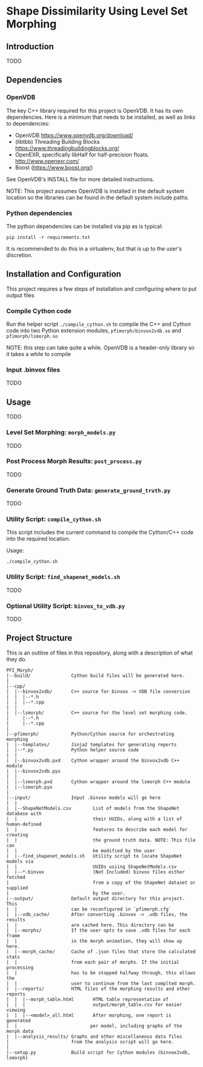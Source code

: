 # Shape Dissimilarity Using Level Set Morphing

## Introduction

TODO

## Dependencies

### OpenVDB

The key C++ library required for this project is OpenVDB. It has its own
dependencies. Here is a minimum that needs to be installed, as well as
links to dependencies:

* OpenVDB https://www.openvdb.org/download/
* (libtbb) Threading Building Blocks https://www.threadingbuildingblocks.org/
* OpenEXR, specifically libHalf for half-precision floats.
    http://www.openexr.com/
* Boost (https://www.boost.org/)

See OpenVDB's INSTALL file for more detailed instructions.

NOTE: This project assumes OpenVDB is installed in the default system
location so the libraries can be found in the default system include paths.

### Python dependencies

The python dependencies can be installed via pip as is typical:

`pip install -r requirements.txt`

It is recommended to do this in a virtualenv, but that is up to the user's
discretion.

## Installation and Configuration

This project requires a few steps of installation and configuring where
to put output files

### Compile Cython code

Run the helper script `./compile_cython.sh` to compile the C++ and Cython
code into two Python extension modules, `pfimorph/binvox2vdb.so` and
`pfimorph/lsmorph.so`

NOTE: this step can take quite a while. OpenVDB is a header-only library
so it takes a while to compile

### Input .binvox files

TODO

## Usage

TODO

### Level Set Morphing: `morph_models.py`

TODO

### Post Process Morph Results: `post_process.py`

TODO

### Generate Ground Truth Data: `generate_ground_truth.py`

TODO

### Utility Script: `compile_cython.sh`

This script includes the current command to compile the Cython/C++ code into
the required location.

Usage:

`./compile_cython.sh`

### Utility Script: `find_shapenet_models.sh`

TODO

### Optional Utility Script: `binvox_to_vdb.py`

TODO

## Project Structure

This is an outline of files in this repository, along with a description
of what they do.

```
PFI_Morph/
|--build/               Cython build files will be generated here.
|
|--cpp/
|  |--binvox2vdb/       C++ source for binvox -> VDB file conversion
|  |  |--*.h
|  |  |--*.cpp
|  |
|  |--lsmorph/          C++ source for the level set morphing code.
|     |--*.h
|     |--*.cpp
|
|--pfimorph/            Python/Cython source for orchestrating morphing
|  |--templates/        Jinja2 templates for generating reports
|  |--*.py              Python helper source code
|  |
|  |--binvox2vdb.pxd    Cython wrapper around the binvox2vdb C++ module
|  |--binvox2vdb.pyx
|  |
|  |--lsmorph.pxd       Cython wrapper around the lsmorph C++ module
|  |--lsmorph.pyx
|
|--input/               Input .binvox models will go here
|  |
|  |--ShapeNetModels.csv        List of models from the ShapeNet database with
|  |                            their UUIDs, along with a list of human-defined
|  |                            features to describe each model for creating
|  |                            the ground truth data. NOTE: This file can
|  |                            be modified by the user
|  |--find_shapenet_models.sh   Utility script to locate ShapeNet models via
|  |                            UUIDs usiing ShapeNetModels.csv
|  |--*.binvox                  (Not Included) binvox files either fetched
|                               from a copy of the ShapeNet dataset or supplied
|                               by the user.
|--output/              Default output directory for this project. This
|  |                    can be reconfigured in `pfimorph.cfg`
|  |--vdb_cache/        After converting .binvox -> .vdb files, the results
|  |                    are cached here. This directory can be 
|  |--morphs/           If the user opts to save .vdb files for each frame
|  |                    in the morph animation, they will show up here.
|  |--morph_cache/      Cache of .json files that store the calculated stats
|  |                    from each pair of morphs. If the initial processing
|  |                    has to be stopped halfway through, this allows the
|  |                    user to continue from the last complted morph.
|  |--reports/          HTML files of the morphing results and other reports
|  |  |--morph_table.html       HTML table representation of 
|  |  |                         output/morph_table.csv for easier viewing
|  |  |--<model>_all.html       After morphing, one report is generated
|  |                           per model, including graphs of the morph data
|  |--analysis_results/ Graphs and other miscellaneous data files
|                       from the analysis script will go here.
|
|--setup.py             Build script for Cython modules (binvox2vdb, lsmorph)
```
